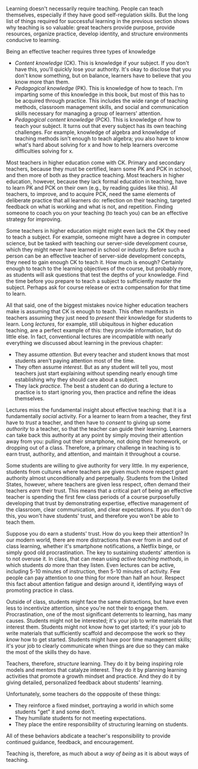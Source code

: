 		
Learning doesn't necessarily require teaching. People can teach themselves, especially if they have good self-regulation skills. But the long list of things required for successful learning in the previous section shows why teaching is so valuable: great teachers provide purpose, provide resources, organize practice, develop identity, and structure environments conducive to learning.
		
Being an effective teacher requires three types of knowledge <cochran1993>

* *Content knowledge* (CK). This is knowledge if your subject. If you don't have this, you'll quickly lose your authority. It's okay to disclose that you don't know something, but on balance, learners have to believe that you know more than them. 
* *Pedagogical knowledge* (PK). This is knowledge of how to teach. I'm imparting some of this knowledge in this book, but most of this has to be acquired through practice. This includes the wide range of teaching methods, classroom management skills, and social and communication skills necessary for managing a group of learners' attention. 
* *Pedagogical content knowledge* (PCK). This is knowledge of how to teach your subject. It turns out that every subject has its own teaching challenges. For example, knowledge of algebra and knowledge of teaching methods isn't enough to teach algebra; you also have to know what's hard about solving for x and how to help learners overcome difficulties solving for x.
		
Most teachers in higher education come with CK. Primary and secondary teachers, because they must be certified, learn some PK and PCK in school, and then more of both as they practice teaching. Most teachers in higher education, however, because they lack formal education in teaching, have to learn PK and PCK on their own (e.g., by reading guides like this). All teachers, to improve, and to acquire PCK, need the same elements of deliberate practice that all learners do: reflection on their teaching, targeted feedback on what is working and what is not, and repetition. Finding someone to coach you on your teaching (to teach you) can be an effective strategy for improving.
		
Some teachers in higher education might might even lack the CK they need to teach a subject. For example, someone might have a degree in computer science, but be tasked with teaching our server-side development course, which they might never have learned in school or industry. Before such a person can be an effective teacher of server-side development concepts, they need to gain enough CK to teach it. How much is enough? Certainly enough to teach to the learning objectives of the course, but probably more, as students will ask questions that test the depths of your knowledge. Find the time before you prepare to teach a subject to sufficiently master the subject. Perhaps ask for course release or extra compensation for that time to learn.
		
All that said, one of the biggest mistakes novice higher education teachers make is assuming that CK is enough to teach. This often manifests in teachers assuming they just need to _present_ their knowledge for students to learn. Long *lectures*, for example, still ubiquitous in higher education teaching, are a perfect example of this: they provide information, but do little else. In fact, conventional lectures are incompatible with nearly everything we discussed about learning in the previous chapter:
		
* They assume *attention*. But every teacher and student knows that most students aren't paying attention most of the time. 
* They often assume *interest*. But as any student will tell you, most teachers just start explaining without spending nearly enough time establishing why they should care about a subject. 
* They lack *practice*. The best a student can do during a lecture to practice is to start ignoring you, then practice and refine the ideas themselves.		
		
Lectures miss the fundamental insight about effective teaching: that it is a fundamentally *social* activity. For a learner to learn from a teacher, they first have to _trust_ a teacher, and then have to _consent_ to giving up some _authority_ to a teacher, so that the teacher can guide their learning. Learners can take back this authority at any point by simply moving their attention away from you: pulling out their smartphone, not doing their homework, or dropping out of a class. Therefore, a primary challenge in teaching is to earn trust, authority, and attention, and maintain it throughout a course.
		
Some students are willing to give authority for very little. In my experience, students from cultures where teachers are given much more respect grant authority almost unconditionally and perpetually. Students from the United States, however, where teachers are given less respect, often demand their teachers _earn_ their trust. This means that a critical part of being an effective teacher is spending the first few class periods of a course purposefully developing that trust by demonstrating expertise, effective management of the classroom, clear communication, and clear expectations. If you don't do this, you won't have students' trust, and therefore you won't be able to teach them.
		
Suppose you do earn a students' trust. How do you keep their attention? In our modern world, there are more distractions than ever from in and out of class learning, whether it's smartphone notifications, a Netflix binge, or simply good old procrastination. The key to sustaining students' attention is to not overuse it. In class, that can mean using *active teaching methods*, in which students _do_ more than they listen. Even lectures can be active, including 5-10 minutes of instruction, then 5-10 minutes of activity. Few people can pay attention to one thing for more than half an hour. Respect this fact about attention fatigue and design around it, identifying ways of promoting practice in class.

Outside of class, students might face the same distractions, but have even less to incentivize attention, since you're not their to engage them. Procrastination, one of the most significant deterrents to learning, has many causes. Students might not be interested; it's your job to write materials that interest them. Students might not know how to get started; it's your job to write materials that sufficiently scaffold and decompose the work so they _know_ how to get started. Students might have poor time management skills; it's your job to clearly communicate when things are due so they can make the most of the skills they do have.		

Teachers, therefore, *structure* learning. They do it by being inspiring role models and mentors that catalyze interest. They do it by planning learning activities that promote a growth mindset and practice. And they do it by giving detailed, personalized feedback about students' learning.
		
Unfortunately, some teachers do the oppposite of these things:
		
		
* They reinforce a fixed mindset, portraying a world in which some students "get" it and some don't.
* They humiliate students for not meeting expectations.
* They place the entire responsibility of structuring learning on students. 

All of these behaviors abdicate a teacher's responsibility to provide continued guidance, feedback, and encouragement.
		
Teaching is, therefore, as much about a _way of being_ as it is about ways of teaching.